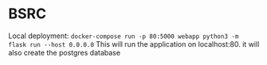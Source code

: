 # BSRC
Local deployment:
`docker-compose run -p 80:5000 webapp python3 -m flask run --host 0.0.0.0`
This will run the application on localhost:80. it will also create the postgres database
